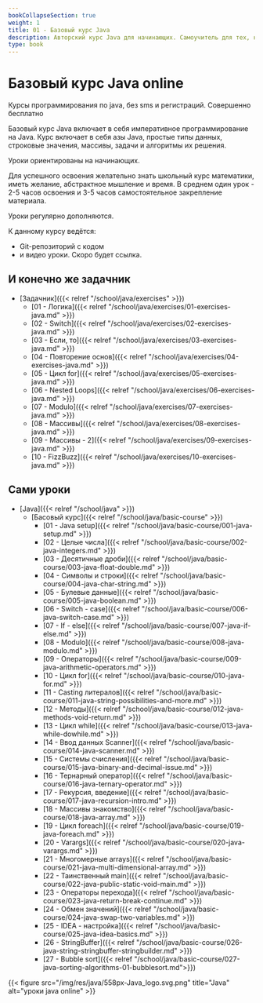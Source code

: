 ```yaml
---
bookCollapseSection: true
weight: 1
title: 01 - Базовый курс Java
description: Авторский курс Java для начинающих. Самоучитель для тех, кто хочет учиться online. Базовый курс Java включает в себя императивное программирование на Java. Курс включает в себя азы Java, простые типы данных, строковые значения, массивы, задачи и алгоритмы их решения.
type: book 
---
```


# Базовый курс Java online

Курсы программирования по java, без sms и регистраций. Совершенно бесплатно

Базовый курс Java включает в себя императивное программирование на Java. Курс включает в себя азы Java, простые типы данных, строковые значения, массивы, задачи и алгоритмы их решения. 

Уроки ориентированы на начинающих. 

Для успешного освоения желательно знать школьный курс математики, иметь желание, абстрактное мышление и время. В среднем один урок - 2-5 часов освоения и 3-5 часов самостоятельное закрепление материала.

Уроки регулярно дополняются.

К данному курсу ведётся:
- Git-репозиторий с кодом
- и видео уроки.
Скоро будет ссылка.

## И конечно же задачник
  - [Задачник]({{< relref "/school/java/exercises" >}})
    - [01 - Логика]({{< relref "/school/java/exercises/01-exercises-java.md" >}})
    - [02 - Switch]({{< relref "/school/java/exercises/02-exercises-java.md" >}})
    - [03 - Если, то]({{< relref "/school/java/exercises/03-exercises-java.md" >}})
    - [04 - Повторение основ]({{< relref "/school/java/exercises/04-exercises-java.md" >}})
    - [05 - Цикл for]({{< relref "/school/java/exercises/05-exercises-java.md" >}})
    - [06 - Nested Loops]({{< relref "/school/java/exercises/06-exercises-java.md" >}})
    - [07 - Modulo]({{< relref "/school/java/exercises/07-exercises-java.md" >}})
    - [08 - Массивы]({{< relref "/school/java/exercises/08-exercises-java.md" >}})
    - [09 - Массивы - 2]({{< relref "/school/java/exercises/09-exercises-java.md" >}})
    - [10 - FizzBuzz]({{< relref "/school/java/exercises/10-exercises-java.md" >}})
    
## Сами уроки

- [Java]({{< relref "/school/java" >}})
  - [Басовый курс]({{< relref "/school/java/basic-course" >}})
    - [01 - Java setup]({{< relref "/school/java/basic-course/001-java-setup.md" >}})
    - [02 - Целые числа]({{< relref "/school/java/basic-course/002-java-integers.md" >}})
    - [03 - Десятичные дроби]({{< relref "/school/java/basic-course/003-java-float-double.md" >}})
    - [04 - Символы и строки]({{< relref "/school/java/basic-course/004-java-char-string.md" >}})
    - [05 - Булевые данные]({{< relref "/school/java/basic-course/005-java-boolean.md" >}})
    - [06 - Switch - case]({{< relref "/school/java/basic-course/006-java-switch-case.md" >}})
    - [07 - If - else]({{< relref "/school/java/basic-course/007-java-if-else.md" >}})
    - [08 - Modulo]({{< relref "/school/java/basic-course/008-java-modulo.md" >}})
    - [09 - Операторы]({{< relref "/school/java/basic-course/009-java-arithmetic-operators.md" >}})
    - [10 - Цикл for]({{< relref "/school/java/basic-course/010-java-for.md" >}})
    - [11 - Casting литералов]({{< relref "/school/java/basic-course/011-java-string-possibilities-and-more.md" >}})
    - [12 - Методы]({{< relref "/school/java/basic-course/012-java-methods-void-return.md" >}})
    - [13 - Цикл while]({{< relref "/school/java/basic-course/013-java-while-dowhile.md" >}})
    - [14 - Ввод данных Scanner]({{< relref "/school/java/basic-course/014-java-scanner.md" >}})
    - [15 - Системы счисления]({{< relref "/school/java/basic-course/015-java-binary-and-decimal-issue.md" >}})
    - [16 - Тернарный оператор]({{< relref "/school/java/basic-course/016-java-ternary-operator.md" >}})
    - [17 - Рекурсия, введение]({{< relref "/school/java/basic-course/017-java-recursion-intro.md" >}})
    - [18 - Массивы знакомство]({{< relref "/school/java/basic-course/018-java-array.md" >}})
    - [19 - Цикл foreach]({{< relref "/school/java/basic-course/019-java-foreach.md" >}})
    - [20 - Varargs]({{< relref "/school/java/basic-course/020-java-varargs.md" >}})
    - [21 - Многомерные arrays]({{< relref "/school/java/basic-course/021-java-multi-dimensional-array.md" >}})
    - [22 - Таинственный main]({{< relref "/school/java/basic-course/022-java-public-static-void-main.md" >}})
    - [23 - Операторы перехода]({{< relref "/school/java/basic-course/023-java-return-break-continue.md" >}})
    - [24 - Обмен значений]({{< relref "/school/java/basic-course/024-java-swap-two-variables.md" >}})
    - [25 - IDEA - настройка]({{< relref "/school/java/basic-course/025-java-idea-basics.md" >}})
    - [26 - StringBuffer]({{< relref "/school/java/basic-course/026-java-string-stringbuffer-stringbuilder.md" >}})
    - [27 - Bubble sort]({{< relref "/school/java/basic-course/027-java-sorting-algorithms-01-bubblesort.md">}})
  

    
{{< figure src="/img/res/java/558px-Java_logo.svg.png" title="Java" alt="уроки java online" >}}